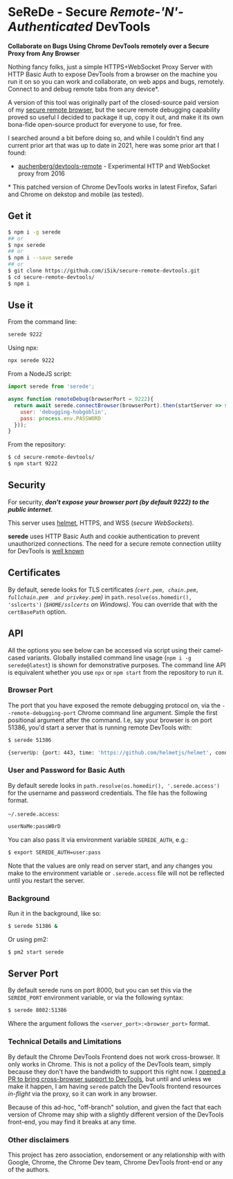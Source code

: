 # SeReDe - Secure *Remote-'N'-Authenticated* DevTools

**Collaborate on Bugs Using Chrome DevTools remotely over a Secure Proxy from Any Browser**

Nothing fancy folks, just a simple 
HTTPS+WebSocket Proxy Server with HTTP Basic Auth to 
expose DevTools from a browser on the machine you run it on
so you can work and collaborate, on web apps and bugs, remotely.
Connect to and debug remote tabs from any device\*.

A version of this tool was originally part of the closed-source paid version of my [secure remote browser](https://github.com/i5ik/ViewFinder), but the secure remote debugging capability proved so useful I decided to package it up, copy it out, and make it its own bona-fide open-source product for everyone to use, for free.

I searched around a bit before doing so, and while I couldn't find any current prior art that was up to date in 2021, here was some prior art that I found:

- [auchenberg/devtools-remote](https://github.com/auchenberg/devtools-remote) - Experimental HTTP and WebSocket proxy from 2016

\* This patched version of Chrome DevTools works in latest Firefox, Safari and Chrome on dekstop and mobile (as tested).

## Get it

```sh
$ npm i -g serede
## or
$ npx serede
## or
$ npm i --save serede
## or
$ git clone https://github.com/i5ik/secure-remote-devtools.git
$ cd secure-remote-devtools/
$ npm i
```

## Use it

From the command line:

```sh
serede 9222
```

Using npx:

```sh
npx serede 9222
```

From a NodeJS script:

```javascript
import serede from 'serede';

async function remoteDebug(browserPort = 9222){
  return await serede.connectBrowser(browserPort).then(startServer => startServer({
    user: 'debugging-hobgoblin',
    pass: process.env.PASSWORD
  }));
}
```

From the repository:

```sh
$ cd secure-remote-devtools/
$ npm start 9222
```

## Security

For security, ***don't expose your browser port (by default 9222) to the public internet***.

This server uses [helmet](https://github.com/helmetjs/helmet), HTTPS, and WSS (*secure WebSockets*).

**serede** uses HTTP Basic Auth and cookie authentication to prevent unauthorized connections. The need for a secure remote connection utility for DevTools is [well known](https://bugs.chromium.org/p/chromium/issues/detail?id=813540)

## Certificates

By default, serede looks for TLS certificates *(`cert.pem, chain.pem, fullchain.pem  and privkey.pem`)* in `path.resolve(os.homedir(), 'sslcerts')` *(`$HOME/sslcerts` on Windows)*. You can override that with the `certBasePath` option. 

## API 

All the options you see below can be accessed via script using their camel-cased variants. Globally installed command line usage (`npm i -g serede@latest`) is shown for demonstrative purposes. The command line API is equivalent whether you use `npx` or `npm start` from the repository to run it.

### Browser Port

The port that you have exposed the remote debugging protocol on, via the `--remote-debugging-port` Chrome command line argument. Simple the first positional argument after the command. I.e, say your browser is on port 51386, you'd start a server that is running remote DevTools with:

```sh
$ serede 51386

{serverUp: {port: 443, time: 'https://github.com/helmetjs/helmet', connected: true, browserPort: 51386}}
```

### User and Password for Basic Auth

By default serede looks in `path.resolve(os.homedir(), '.serede.access')` for the username and password credentials. The file has the following format.

`~/.serede.access`:
```txt
userNaMe:passW0rD
```

You can also pass it via environment variable `SEREDE_AUTH`, e.g.:

```sh
$ export SEREDE_AUTH=user:pass
```

Note that the values are only read on server start, and any changes you make to the environment variable or `.serede.access` file will not be reflected until you restart the server.

### Background

Run it in the background, like so:

```sh
$ serede 51386 &
```

Or using pm2:

```sh
$ pm2 start serede
```

## Server Port

By default serede runs on port 8000, but you can set this via the `SEREDE_PORT` environment variable, or via the following syntax:

```sh
$ serede 8002:51386
```

Where the argument follows the `<server_port>:<browser_port>` format.

### Technical Details and Limitations

By default the Chrome DevTools Frontend does not work cross-browser. It only works in Chrome. This is not a policy of the DevTools team, simply because they don't have the bandwidth to support this right now. 
I [opened a PR to bring cross-browser support to DevTools](https://github.com/ChromeDevTools/devtools-frontend/pull/165), but until and unless we make it happen, I am having `serede` patch the DevTools frontend resources *in-flight* via the proxy, so it can work in any browser.

Because of this ad-hoc, "off-branch" solution, and given the fact that each version of Chrome may ship with a slightly different version of the DevTools front-end, you may find it breaks at any time.

### Other disclaimers

This project has zero association, endorsement or any relationship with with Google, Chrome, the Chrome Dev team, Chrome DevTools front-end or any of the authors.

